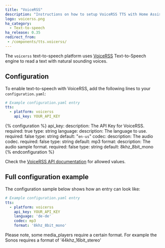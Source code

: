 ```yaml
---
title: "VoiceRSS"
description: "Instructions on how to setup VoiceRSS TTS with Home Assistant."
logo: voicerss.png
ha_category:
  - Text-to-speech
ha_release: 0.35
redirect_from:
 - /components/tts.voicerss/
---
```


The `voicerss` text-to-speech platform uses [VoiceRSS](http://www.voicerss.org/) Text-to-Speech engine to read a text with natural sounding voices.

## Configuration

To enable text-to-speech with VoiceRSS, add the following lines to your `configuration.yaml`:

```yaml
# Example configuration.yaml entry
tts:
  - platform: voicerss
    api_key: YOUR_API_KEY
```

{% configuration %}
api_key:
  description: The API Key for VoiceRSS.
  required: true
  type: string
language:
  description: The language to use.
  required: false
  type: string
  default: "`en-us`"
codec:
  description: The audio codec.
  required: false
  type: string
  default: mp3
format:
  description: The audio sample format.
  required: false
  type: string
  default: 8khz_8bit_mono
{% endconfiguration %}

Check the [VoiceRSS API documentation](http://www.voicerss.org/api/documentation.aspx) for allowed values.

## Full configuration example

The configuration sample below shows how an entry can look like:

```yaml
# Example configuration.yaml entry
tts:
  - platform: voicerss
    api_key: YOUR_API_KEY
    language: 'de-de'
    codec: mp3
    format: '8khz_8bit_mono'
```

Please note, some media_players require a certain format. For example the Sonos requires a format of '44khz_16bit_stereo'
